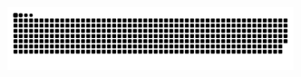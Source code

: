 <picture>
  <source media="(prefers-color-scheme: dark)" srcset="https://raw.githubusercontent.com/LucianoLaurentino/LucianoLaurentino/output/github-contribution-grid-snake-dark.svg">
  <source media="(prefers-color-scheme: light)" srcset="https://raw.githubusercontent.com/LucianoLaurentino/LucianoLaurentino/github-contribution-grid-snake.svg">
  <img alt="github contribution grid snake animation" src="https://raw.githubusercontent.com/LucianoLaurentino/LucianoLaurentino/output/github-contribution-grid-snake.svg">
</picture>
